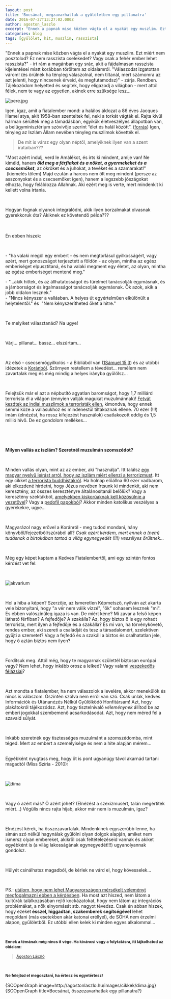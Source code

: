 ```yaml
---
layout: post
title: 'Bocsánat, megzavarhatlak a gyűlöletben egy pillanatra'
date: 2016-07-27T13:27:02.000Z
author: agoston_laszlo
excerpt: "Ennek a papnak mise közben vágta el a nyakát egy muszlim. Ezt miért nem posztolod? Ez nem rasszista cselekedet? Vagy csak a fehér ember lehet rasszista?"
categories: blog
tags: [gyűlölet, hit, muszlim, rasszista]
---
```

"Ennek a papnak mise közben vágta el a nyakát egy muszlim. Ezt miért nem posztolod? Ez nem rasszista cselekedet? Vagy csak a fehér ember lehet rasszista?" - írt rám a magánban egy srác, akit a fájdalmasan rasszista kijelentései miatt korábban töröltem az oldalamról. "Válaszodat izgatottan várom! (és örülnék ha tényleg válaszolnál, nem tiltanál, mert számomra az azt jelenti, hogy nincsenek érveid, és megfutamodsz)" - zárja. Rendben. Tájékozódom helyetted és segítek, hogy eligazodj a világban - mert attól félek, nem te vagy az egyetlen, akinek erre szüksége lesz...

![pere.jpg]({{site.baseurl}}/images/pere.jpg)

Igen, igaz, amit a fiatalember mond: a halálos áldozat a 86 éves Jacques Hamel atya, akit 1958-ban szenteltek fel, neki a torkát vágták el. Rajta kívül hárman sérültek meg a támadásban, egyikük életveszélyes állapotban van, a belügyminisztérium szóvivője szerint “élet és halál között”. (<a href="http://24.hu/kulfold/2016/07/26/keses-tamadok-raboltak-el-ket-papot-franciaorszagban/" target="_blank">forrás</a>) Igen, tényleg az Iszlám Állam nevében tényleg muszlimok követték el.

> De mit is vársz egy olyan néptől, amelyiknek ilyen van a szent irataiban???

<p>"Most azért indulj, verd le Amálékot, és irts ki mindent, amije van! Ne kíméld, hanem <em><strong>öld meg a férfiakat és a nőket, a gyermekeket és a csecsemőket</strong></em>, az ökröket és a juhokat, a tevéket és a szamarakat!" &nbsp;(kiemelés tőlem) Majd ezután a harcos nem ölt meg mindent (persze az asszonyokat és a csecsemőket igen), hanem a legszebb jószágokat elhozta, hogy feláldozza Allahnak. Aki ezért meg is verte, mert mindenkit ki kellett volna irtania.</p>
<p>&nbsp;</p>
<p>Hogyan fognak olyanok integrálódni, akik ilyen borzalmakat olvasnak gyerekkoruk óta? Akiknek ez követendő példa???<br /><br /><br /></p>
<p>Én ebben hiszek:</p>
<p>&nbsp;</p>
<p>-&nbsp;"ha valaki megöl egy embert - és nem megtorlásul gyilkosságért, vagy azért, mert gonoszságot terjesztett a földön - az olyan, mintha az egész emberiséget elpusztítaná, és ha valaki megment egy életet, az olyan, mintha az egész emberiséget mentené meg."</p>
<p>- "...akik hittek, és az állhatatosságot és türelmet tanácsolják egymásnak, és a jámborságot és irgalmasságot tanácsolják egymásnak. Ők azok, akik a jobb oldalon lesznek."<br />-&nbsp;"Nincs kényszer a vallásban. A helyes út egyértelműen elkülönült a helytelentől." és &nbsp;"Nem kényszerítheted őket a hitre."</p>
<p>&nbsp;</p>
<p>Te melyiket választanád? Na ugye!</p>
<p>&nbsp;</p>
<p>Várj... pillanat... bassz... elszúrtam...</p>
<p>&nbsp;</p>
<p>Az első - csecsemőgyilkolós - a Bibliából van (<a href="http://szentiras.hu/UF/1S%C3%A1m15" target="_blank">1Sámuel 15,3</a>) és az utóbbi idézetek a <a href="http://magyariszlam.hu/mikmagyar/news.php?readmore=160" target="_blank">Koránból</a>. Szörnyen restellem a tévedést... remélem nem zavartalak meg és még mindig a helyes irányba gyűlölsz...</p>
<p>&nbsp;</p>
<p>Felejtsük már el azt a népbutító agyatlan baromságot, hogy 1,7 milliárd terrorista él a világon (ennyien vallják magukat muzulmánnak)! <a href="http://www.independent.co.uk/news/world/asia/70000-indian-muslim-clerics-issue-fatwa-against-isis-the-taliban-al-qaida-and-other-terror-groups-a6768191.html?cmpid=facebook-post" target="_blank">Fetvát kezdtek az indiai muszlimok a terroristák ellen</a>, kimondva, hogy ennek semmi köze a vallásukhoz és mindenestül tiltakoznak ellene. 70 ezer (!!!) imám (elnézést, ha rossz kifejezést használok) csatlakozott eddig és 1,5 millió hívő. De ez gondolom mellékes...</p>
<p>&nbsp;</p>
<p>&nbsp;</p>
<p><strong>Milyen vallás az iszlám? Szeretnél muzulmán szomszédot?</strong></p>
<p>&nbsp;</p>
<p>Minden vallás olyan, mint az az ember, aki "használja". Itt találsz <a href="http://magyariszlam.hu/mikmagyar/news.php?readmore=160" target="_blank">egy magyar nyelvű leírást arról, hogy az iszlám miért ellenzi a terrorizmust</a>. Itt egy cikket <a href="http://world.time.com/2013/06/20/extremist-buddhist-monks-fight-oppression-with-violence/" target="_blank">a terrorista buddhistákról</a>. Ha holnap előállna 60 ezer vadbarom, aki elkezdené hirdetni, hogy Jézus nevében írtsunk ki mindenkit, aki nem keresztény, az összes keresztényre általánosítanál belőlük? Vagy a keresztény szektákból, <a href="http://ujszo.com/napilap/velemeny-es-hatter/2013/04/19/husz-eve-tortent-a-wacoi-szektadrama" target="_blank">amelyekben kiskorúaknak kell közösülnie a vezetővel</a>? Vagy a <a href="http://www.origo.hu/nagyvilag/20140506-2004-ota-848-pedofil-papot-zart-ki-a-katolikus-egyhaz.html" target="_blank">pedofil papokból</a>? Akkor minden katolikus veszélyes a gyerekekre, ugye...</p>
<p>&nbsp;</p>
<p>Magyarázol nagy erővel a Koránról - meg tudod mondani, hány könyvből/fejezetből/szúrából áll? <em>Csak azért kérdem, mert ennek a (nem) tudásnak a birtokában tartod a világ egynegyedét (!!!) veszélyes őrültnek...</em></p>
<p>&nbsp;</p>
<p>Még egy képet kaptam a Kedves Fiatalembertől, ami egy szintén fontos kérdést vet fel:</p>
<p>&nbsp;</p>
<p><img src="http://agostonlaszlo.hu/images/cikkek/akvarium.jpg" alt="akvarium" style="display: block; margin-left: auto; margin-right: auto;" /></p>
<p>&nbsp;</p>
<p>Hol a hiba a képen? Szerzője, az Ismeretlen Képmetsző, nyilván azt akarta vele bizonyítani, hogy "a vér nem válik vízzé", "ők" sohasem lesznek "mi". És ebben valószínűleg igaza is van. De miért kéne? Mi zavar a felső képen látható férfiban? A fejfedője? A szakálla? Az, hogy biztos ő is egy rohadt terrorista, mert ilyen a fejfedője és a szakálla? És mi van, ha törvénykövető, rendes ember, aki szereti a családját és tesz a társadalomért, szelektíven gyűjti a szemetet? Vagy a fejfedő és a szakáll a biztos és csalhatatlan jele, hogy ő aztán biztos nem ilyen?</p>
<p>&nbsp;</p>
<p>Fordítsuk meg. Attól még, hogy te magyarnak születtél biztosan európai vagy? Nem lehet, hogy inkább orosz a lelked? Vagy valami <a href="http://24.hu/belfold/2012/07/26/orban-veszekedos-felazsiai-nep-a-magyar/" target="_blank">veszekedős félázsiai</a>?</p>
<p>&nbsp;</p>
<p>Azt mondta a fiatalember, ha nem válaszolok a levelére, akkor menekülök és nincs is válaszom. Őszintén szólva nem erről van szó. Csak unlak, kedves Információk és Utánanézés Nélkül Gyűlölködő Honfitársam! Azt, hogy plakátokról tájékozódsz. Azt, hogy tisztelnivaló <em>véleménynek</em> állítod be az emberi jogokkal szembemenő acsarkodásodat. Azt, hogy nem méred fel a szavaid súlyát.&nbsp;</p>
<p>&nbsp;</p>
<p>Inkább szeretnék egy tisztességes muzulmánt a szomszédomba, mint téged. Mert az embert a személyisége és nem a hite alapján mérem...</p>
<p><br />Egyébként nyugtass meg, hogy őt is pont ugyanúgy távol akarnád tartani magadtól (Miss Szíria - 2010):</p>
<p>&nbsp;</p>
<p><img src="http://agostonlaszlo.hu/images/cikkek/dima.jpg" alt="dima" /></p>
<p>&nbsp;</p>
<p>Vagy ő azért más? Ő azért jöhet? (Elnézést a szexizmusért, talán megértitek miért...) Végülis nincs rajta hijab, akkor már nem is muzulmán, igaz?</p>
<p>&nbsp;</p>
<p>Elnézést kérek, ha összezavartalak. Mindenkinek egyszerűbb lenne, ha simán szó nélkül hagynálak gyűlölni olyan dolgok alapján, amiket nem ismersz olyan embereket, akikről csak feltételezéseid vannak és akiket egyébként is (a világ lakosságának egynegyedét!!!) ugyanolyannak gondolsz.&nbsp;</p>
<p>&nbsp;</p>
<p>Hülyét csinálhatsz magadból, de kérlek ne várd el, hogy kövesselek...</p>
<p>&nbsp;</p>
<p>PS.: <a href="http://agostonlaszlo.hu/hu/blog/70-nem-vagyok-hulye-attol-meg-hogy-nem-kiabalok" target="_blank">utálom, hogy nem lehet Magyarországon mérsékelt véleményt megfogalmazni ebben a kérdésben</a>. Ha most azt hiszed, nem látom a kultúrák találkozásában rejlő kockázatokat, hogy nem látom az integrációs problémákat, a nők elnyomását stb. nagyot tévedsz. Csak én abban hiszek, hogy ezeket<strong> ésszel, higgadtan, szakemberek segítségével</strong> lehet megoldani (más esetekben akár katonai eréllyel), de SOHA nem érzelmi alapon, gyűlöletből. Ez utóbbi ellen kelek ki minden egyes alkalommal...</p>
<p>&nbsp;</p>
<p><strong style="font-size: 12.16px; line-height: 15.808px;">Ennek a témának még nincs it vége. Ha kíváncsi vagy a folytatásra, itt lájkolhatod az oldalam:</strong></p>
<div class="fb-page" style="font-size: 12.16px; line-height: 15.808px;" data-href="https://www.facebook.com/agostonlaszloartist" data-width="250" data-height="100" data-small-header="false" data-adapt-container-width="false" data-hide-cover="true" data-show-facepile="false">
<div class="fb-xfbml-parse-ignore">
<blockquote cite="https://www.facebook.com/agostonlaszloartist"><a href="https://www.facebook.com/agostonlaszloartist">Ágoston László</a></blockquote>
</div>
</div>
<p>&nbsp;</p>
<p style="font-size: 12.16px; line-height: 15.808px;"><strong>Ne felejtsd el megosztani, ha értesz és egyetértesz!</strong></p>
<p>{SCOpenGraph image=http://agostonlaszlo.hu/images/cikkek/dima.jpg} {SCOpenGraph title=Bocsánat, összezavarhatlak egy pillanatra?}</p>
<p>&nbsp;</p>
